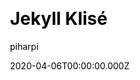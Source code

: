 ---
title: Jekyll Klisé
github: https://github.com/piharpi/jekyll-klise
demo: https://klise.now.sh
author: piharpi
date: 2020-04-06T00:00:00.000Z
ssg:
  - Jekyll
cms:
  - Markdown
css:
  - SCSS
category:
  - Blog
description: >-
  Klisé is a minimalist Jekyll theme for running a personal site or blog, light
  & dark mode support.
draft: false
publish_date: '2019-03-03T04:02:13Z'
update_date: '2021-12-16T21:47:41Z'
github_star: 587
github_fork: 240
---